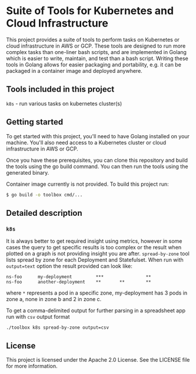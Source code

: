 # Suite of Tools for Kubernetes and Cloud Infrastructure

This project provides a suite of tools to perform tasks on Kubernetes or cloud infrastructure in AWS or GCP. These tools are designed to run more complex tasks than one-liner bash scripts, and are implemented in Golang which is easier to write, maintain, and test than a bash script.
Writing these tools in Golang allows for easier packaging and portability, e.g. it can be packaged in a container image and deployed anywhere.

## Tools included in this project

`k8s` - run various tasks on kubernetes cluster(s)


## Getting started

To get started with this project, you'll need to have Golang installed on your machine. You'll also need access to a Kubernetes cluster or cloud infrastructure in AWS or GCP.

Once you have these prerequisites, you can clone this repository and build the tools using the go build command. You can then run the tools using the generated binary.

Container image currently is not provided. To build this project run:
```bash
$ go build -o toolbox cmd/...
```

## Detailed description

### `k8s`

It is always better to get required insight using metrics, however in some cases the query to get specific results is too complex or the result when plotted on a graph is not providing insight you are after.
`spread-by-zone` tool lists spread by zone for each Deployment and Statefulset. When run with `output=text` option the result provided can look like:
```
ns-foo      my-deployment         ***                **
ns-foo      another-deployment    **       **        **
```
where `*` represents a pod in a specific zone, my-deployment has 3 pods in zone a, none in zone b and 2 in zone c.

To get a comma-delimited output for further parsing in a spreadsheet app run with `csv` output format

`./toolbox k8s spread-by-zone output=csv`


## License

This project is licensed under the Apache 2.0 License. See the LICENSE file for more information.
